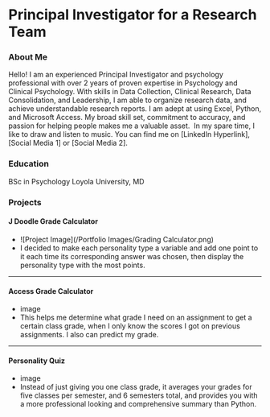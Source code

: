# Principal Investigator for a Research Team

### About Me 
Hello! I am an experienced Principal Investigator and psychology professional with over 2 years of proven expertise in Psychology and Clinical Psychology. With skills in Data Collection, Clinical Research, Data Consolidation, and Leadership, I am able to organize research data, and achieve understandable research reports. I am adept at using Excel, Python, and Microsoft Access. My broad skill set, commitment to accuracy, and passion for helping people makes me a valuable asset.  In my spare time, I like to draw and listen to music. You can find me on [LinkedIn Hyperlink], [Social Media 1] or [Social Media 2].
 
### Education 
BSc in Psychology
Loyola University, MD

### Projects

#### J Doodle Grade Calculator
 - ![Project Image](/Portfolio Images/Grading Calculator.png)
 - I decided to make each personality type a variable and add one point to it each time its corresponding answer was chosen, then display the personality type with the most points.

***
#### Access Grade Calculator
 - image
 - This helps me determine what grade I need on an assignment to get a certain class grade, when I only know the scores I got on previous assignments. I also can predict my grade.

***
#### Personality Quiz 
 - image
 - Instead of just giving you one class grade, it averages your grades for five classes per semester, and 6 semesters total, and provides you with a more professional looking and comprehensive summary than Python. 
